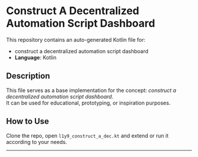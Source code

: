 # Construct A Decentralized Automation Script Dashboard

This repository contains an auto-generated Kotlin file for:

- construct a decentralized automation script dashboard
- **Language**: Kotlin

## Description

This file serves as a base implementation for the concept: *construct a decentralized automation script dashboard*.  
It can be used for educational, prototyping, or inspiration purposes.

## How to Use

Clone the repo, open `l1y9_construct_a_dec.kt` and extend or run it according to your needs.

---


